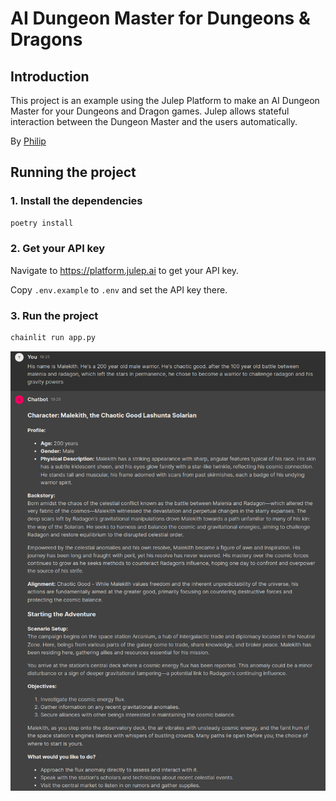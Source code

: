 # AI Dungeon Master for Dungeons & Dragons

## Introduction
This project is an example using the Julep Platform to make an AI Dungeon Master for your Dungeons and Dragon games. Julep allows stateful interaction between the Dungeon Master and the users automatically.


By [Philip](https://github.com/philipbalbas)


## Running the project
### 1. Install the dependencies

```python
poetry install
```

### 2. Get your API key
Navigate to https://platform.julep.ai to get your API key.

Copy `.env.example` to `.env` and set the API key there.

### 3. Run the project
```bash
chainlit run app.py
```

![alt text](image.png)